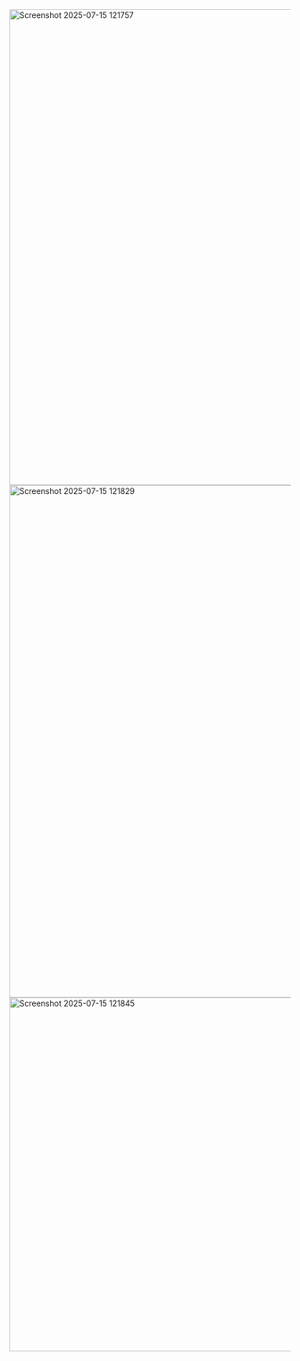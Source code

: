 
<img width="1902" height="851" alt="Screenshot 2025-07-15 121757" src="https://github.com/user-attachments/assets/3ceb7d70-368c-44b8-9d64-1e8fed7ba222" />


<img width="1848" height="916" alt="Screenshot 2025-07-15 121829" src="https://github.com/user-attachments/assets/b9aab66c-eba5-4fb7-a1ca-47e1784bf969" />

<img width="1842" height="633" alt="Screenshot 2025-07-15 121845" src="https://github.com/user-attachments/assets/f3883d0b-08e7-46de-89c6-d61b083deabc" />

